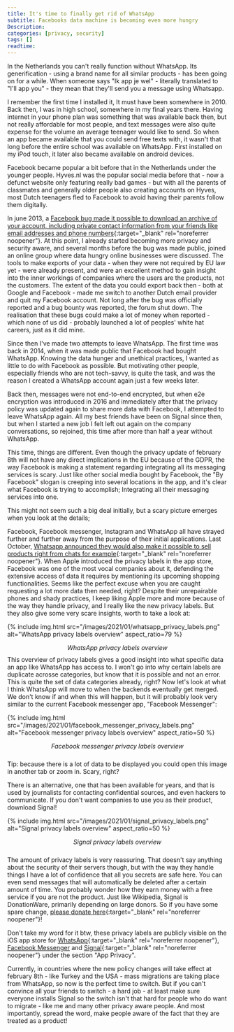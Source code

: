 ```yaml
---
title: It's time to finally get rid of WhatsApp
subtitle: Facebooks data machine is becoming even more hungry
Description:
categories: [privacy, security]
tags: []
readtime: 
---
```


In the Netherlands you can't really function without WhatsApp. Its generification - using a brand name for all similar products - has been going on for a while. When someone says "Ik app je wel" - literally translated to "I'll app you" - they mean that they'll send you a message using Whatsapp.

I remember the first time I installed it, It must have been somewhere in 2010. Back then, I was in high school, somewhere in my final years there. Having internet in your phone plan was something that was available back then, but not really affordable for most people, and text messages were also quite expense for the volume an average teenager would like to send. So when an app became available that you could send free texts with, it wasn't that long before the entire school was available on WhatsApp. First installed on my iPod touch, it later also became available on android devices.

Facebook became popular a bit before that in the Netherlands under the younger people. Hyves.nl was the popular social media before that - now a defunct website only featuring really bad games - but with all the parents of classmates and generally older people also creating accounts on Hyves, most Dutch teenagers fled to Facebook to avoid having their parents follow them digitally.

In june 2013, a [Facebook bug made it possible to download an archive of your account, including private contact information from your friends like email addresses and phone numbers](https://www.zdnet.com/article/facebook-bug-exposed-personal-data-of-six-million-accounts/){:target="_blank" rel="noreferrer noopener"}. At this point, I already started becoming more privacy and security aware, and several months before the bug was made public, joined an online group where data hungry online businesses were discussed. The tools to make exports of your data - when they were not required by EU law yet - were already present, and were an excellent method to gain insight into the inner workings of companies where the users are the products, not the customers. The extent of the data you could export back then - both at Google and Facebook - made me switch to another Dutch email provider and quit my Facebook account. Not long after the bug was officially reported and a bug bounty was reported, the forum shut down. The realisation that these bugs could make a lot of money when reported - which none of us did - probably launched a lot of peoples' white hat careers, just as it did mine.

Since then I've made two attempts to leave WhatsApp. The first time was back in 2014, when it was made public that Facebook had bought WhatsApp. Knowing the data hunger and unethical practices, I wanted as little to do with Facebook as possible. But motivating other people, especially friends who are not tech-savvy, is quite the task, and was the reason I created a WhatsApp account again just a few weeks later.

Back then, messages were not end-to-end encrypted, but when e2e encryption was introduced in 2016 and immediately after that the privacy policy was updated again to share more data with Facebook, I attempted to leave WhatsApp again. All my best friends have been on Signal since then, but when I started a new job I felt left out again on the company conversations, so rejoined, this time after more than half a year without WhatsApp.

This time, things are different. Even though the privacy update of february 8th will not have any direct implications in the EU because of the GDPR, the way Facebook is making a statement regarding integrating all its messaging services is scary. Just like other social media bought by Facebook, the "By Facebook" slogan is creeping into several locations in the app, and it's clear what Facebook is trying to accomplish; Integrating all their messaging services into one.

This might not seem such a big deal initially, but a scary picture emerges when you look at the details;

Facebook, Facebook messenger, Instagram and WhatsApp all have strayed further and further away from the purpose of their initial applications. Last October, [Whatsapp announced they would also make it possible to sell products right from chats for example](https://blog.whatsapp.com/shopping-payments-and-customer-service-on-whatsapp){:target="_blank" rel="noreferrer noopener"}. When Apple introduced the privacy labels in the app store, Facebook was one of the most vocal companies about it, defending the extensive access of data it requires by mentioning its upcoming shopping functionalities. Seems like the perfect excuse when you are caught requesting a lot more data then needed, right? Despite their unrepairable phones and shady practices, I keep liking Apple more and more because of the way they handle privacy, and I really like the new privacy labels. But they also give some very scare insights, worth to take a look at:

{% include img.html src="/images/2021/01/whatsapp_privacy_labels.png" alt="WhatsApp privacy labels overview" aspect_ratio=79 %}
<div style="text-align: center; font-style: italic; padding-bottom: 10px;">WhatsApp privacy labels overview</div>
This overview of privacy labels gives a good insight into what specific data an app like WhatsApp has access to. I won't go into why certain labels are duplicate acrosse categories, but know that it is possible and not an error. This is quite the set of data categories already, right? Now let's look at what I think WhatsApp will move to when the backends eventually get merged. We don't know if and when this will happen, but it will probably look very similar to the current Facebook messenger app, "Facebook Messenger":

{% include img.html src="/images/2021/01/facebook_messenger_privacy_labels.png" alt="Facebook messenger privacy labels overview" aspect_ratio=50 %}
<div style="text-align: center; font-style: italic; padding-bottom: 10px;">Facebook messenger privacy labels overview</div>

Tip: because there is a lot of data to be displayed you could open this image in another tab or zoom in. Scary, right?

There is an alternative, one that has been available for years, and that is used by journalists for contacting confidential sources, and even hackers to communicate. If you don't want companies to use you as their product, download Signal!

{% include img.html src="/images/2021/01/signal_privacy_labels.png" alt="Signal privacy labels overview" aspect_ratio=50 %}
<div style="text-align: center; font-style: italic; padding-bottom: 10px;">Signal privacy labels overview</div>

The amount of privacy labels is very reassuring. That doesn't say anything about the security of their servers though, but with the way they handle things I have a lot of confidence that all you secrets are safe here. You can even send messages that will automatically be deleted after a certain amount of time. You probably wonder how they earn money with a free service if you are not the product. Just like Wikipedia, Signal is DonationWare, primarily depending on large donors. So if you have some spare change, [please donate here](https://signal.org/donate/){:target="_blank" rel="noreferrer noopener"}!

Don't take my word for it btw, these privacy labels are publicly visible on the iOS app store for [WhatsApp](https://apps.apple.com/us/app/whatsapp-messenger/id310633997){:target="_blank" rel="noreferrer noopener"}, [Facebook Messenger](https://apps.apple.com/us/app/messenger/id454638411) and [Signal](https://apps.apple.com/us/app/signal-private-messenger/id874139669){:target="_blank" rel="noreferrer noopener"} under the section "App Privacy".

Currently, in countries where the new policy changes will take effect at february 8th - like Turkey and the USA - mass migrations are taking place from WhatsApp, so now is the perfect time to switch. But if you can't convince all your friends to switch - a hard job - at least make sure everyone installs Signal so the switch isn't that hard for people who do want to migrate - like me and many other privacy aware people. And most importantly, spread the word, make people aware of the fact that they are treated as a product!
